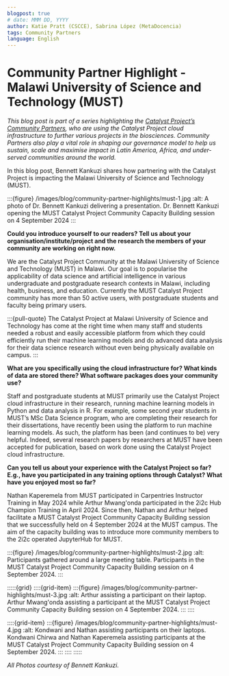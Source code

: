 ```yaml
---
blogpost: true
# date: MMM DD, YYYY
author: Katie Pratt (CSCCE), Sabrina López (MetaDocencia)
tags: Community Partners
language: English
---
```


# Community Partner Highlight - Malawi University of Science and Technology (MUST)

*This blog post is part of a series highlighting the [Catalyst Project’s Community Partners](../current-community-partners.md), who are using the Catalyst Project cloud infrastructure to further various projects in the biosciences. Community Partners also play a vital role in shaping our governance model to help us sustain, scale and maximise impact in Latin America, Africa, and under-served communities around the world.*

In this blog post, Bennett Kankuzi shares how partnering with the Catalyst Project is impacting the Malawi University of Science and Technology (MUST).

:::{figure} /images/blog/community-partner-highlights/must-1.jpg
:alt: A photo of Dr. Bennett Kankuzi delivering a presentation.
Dr. Bennett Kankuzi opening the MUST Catalyst Project Community Capacity Building session on 4 September 2024
:::

**Could you introduce yourself to our readers? Tell us about your organisation/institute/project and the research the members of your community are working on right now.**

We are the Catalyst Project Community at the Malawi University of Science and Technology (MUST) in Malawi. Our goal is to popularise the applicability of data science and artificial intelligence in various undergraduate and postgraduate research contexts in Malawi, including health, business, and education. Currently the MUST Catalyst Project community has more than 50 active users, with postgraduate students and faculty being primary users.

:::{pull-quote}
The Catalyst Project at Malawi University of Science and Technology has come at the right time when many staff and students needed a robust and easily accessible platform from which they could efficiently run their machine learning models and do advanced data analysis for their data science research without even being physically available on campus.
:::

**What are you specifically using the cloud infrastructure for? What kinds of data are stored there? What software packages does your community use?**

Staff and postgraduate students at MUST primarily use the Catalyst Project cloud infrastructure in their research, running machine learning models in Python and data analysis in R. For example, some second year students in MUST’s MSc Data Science program, who are completing their research for their dissertations, have recently been using the platform to run machine learning models. As such, the platform has been (and continues to be) very helpful. Indeed, several research papers by researchers at MUST have been accepted for publication, based on work done using the Catalyst Project cloud infrastructure. 

**Can you tell us about your experience with the Catalyst Project so far? E.g., have you participated in any training options through Catalyst? What have you enjoyed most so far?**

Nathan Kaperemela from MUST participated in Carpentries Instructor Training in May 2024 while Arthur Mwang'onda participated in the 2i2c Hub Champion Training in April 2024. Since then, Nathan and Arthur helped facilitate a MUST Catalyst Project Community Capacity Building session that we successfully held on 4 September 2024 at the MUST campus. The aim of the capacity building was to introduce more community members to the 2i2c operated JupyterHub for MUST.

:::{figure} /images/blog/community-partner-highlights/must-2.jpg
:alt: Participants gathered around a large meeting table.
Participants in the MUST Catalyst Project Community Capacity Building session on 4 September 2024. 
:::

:::::{grid}
::::{grid-item}
:::{figure} /images/blog/community-partner-highlights/must-3.jpg
:alt: Arthur assisting a participant on their laptop.
Arthur Mwang'onda assisting a participant at the MUST Catalyst Project Community Capacity Building session on 4 September 2024.
:::
::::

::::{grid-item}
:::{figure} /images/blog/community-partner-highlights/must-4.jpg
:alt: Kondwani and Nathan assisting participants on their laptops.
Kondwani Chirwa and Nathan Kaperemela assisting participants at the MUST Catalyst Project Community Capacity Building session on 4 September 2024.
:::
::::
:::::

*All Photos courtesy of Bennett Kankuzi.*